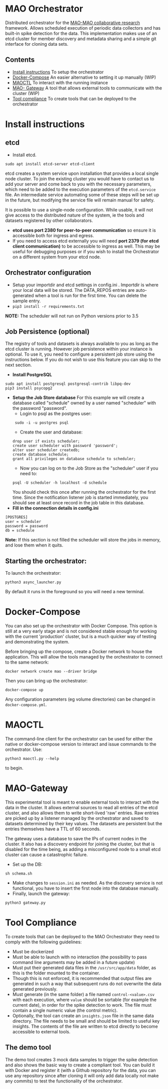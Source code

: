 # MAO Orchestrator

Distributed orchestrator for the [MAO-MAO collaborative research](https://mao-mao-research.github.io/) framework. Allows scheduled execution of periodic data collectors and has built-in spike detection for the data.
This implementation makes use of an etcd cluster for member discovery and metadata sharing and a simple git interface for cloning data sets.
## Contents
- [Install instructions](#install-instructions) To setup the orchestrator
- [Docker-Compose](#docker-compose) An easier alternative to setting it up manually (WIP)
- [MAOCTL](#maoctl) To interact with the running instance
- [MAO- Gateway](#mao-gateway) A tool that allows external tools to communicate with the cluster (WIP)
- [Tool compliance](#tool-compliance) To create tools that can be deployed to the orchestrator

# Install instructions

## etcd
- Install etcd.
```
sudo apt install etcd-server etcd-client
```

etcd creates a system service upon installation that provides a local single node cluster. To join the existing cluster you would have to contact us to add your server and come back to you with the necessary parameters, which need to be added to the execution parameters of the `etcd.service` file. An intermediate service automating some of these steps will be set up in the future, but modifying the service file will remain manual for safety.

It is possible to use a single-node configuration. While usable, it will not give access to the distributed nature of the system, ie the tools and datasets registered by other collaborators.
- **etcd uses port 2380 for peer-to-peer communication** so ensure it is accessible both for ingress and egress.
- If you need to access etcd externally you will need **port 2379 (for etcd client communication)** to be accessible to ingress as well. This may be useful for debugging purposes or if you wish to install the Orchestrator on a different system from your etcd node.

## Orchestrator configuration
- Setup your importdir and etcd settings in config.ini . Importdir is where your local data will be stored. The DATA_REPOS entries are auto-generated when a tool is run for the first time. You can delete the sample entry.
- `pip3 install -r requirements.txt`

**NOTE:** The scheduler will not run on Python versions prior to 3.5

## Job Persistence (optional)

The registry of tools and datasets is always available to you as long as the etcd cluster is running. However job persistence within your instance is optional. To use it, you need to configure a persistent job store using the instructions below. If you do not wish to use this feature you can skip to the next section.

- **Install PostgreSQL**

```
sudo apt install postgresql postgresql-contrib libpq-dev
pip3 install psycopg2
```

- **Setup the Job Store database**
For this example we will create a database called "schedule" owned by a user named "scheduler" with the password "password".
  - Login to psql as the postgres user:
  ```
   sudo -i -u postgres psql
  ```
  - Create the user and database:
  ```
  drop user if exists scheduler;
  create user scheduler with password 'password';
  alter user scheduler createdb;
  create database schedule;
  grant all privileges on database schedule to scheduler;
  ```
  - Now you can log on to the Job Store as the "scheduler" user if you need to:
  ```
  psql -U scheduler -h localhost -d schedule
  ```
  You should check this once after running the orchestrator for the first time. Since the notification listener job is started immediately, you should see at least once record in the job table in this database.
- **Fill in the connection details in config.ini**
```
[POSTGRES]
user = scheduler
password = password
db = schedule
```

**Note:** If this section is not filled the scheduler will store the jobs in memory, and lose them when it quits.

## Starting the orchestrator:
To launch the orchestrator:
```
python3 async_launcher.py
```
By default it runs in the foreground so you will need a new terminal.

# Docker-Compose
You can also set up the orchestrator with Docker Compose. This option is still at a very early stage and is not considered stable enough for working with the current 'production' cluster, but is a much quicker way of testing and demonstrating the system.

Before bringing up the compose, create a Docker network to house the application. This will allow the tools managed by the orchestrator to connect to the same network:
```
docker network create mao --driver bridge
```
Then you can bring up the orchestrator:
```
docker-compose up
```
Any configuration parameters (eg volume directories) can be changed in `docker-compose.yml`.

# MAOCTL

The command-line client for the orchestrator can be used for either the native or docker-compose version to interact and issue commands to the orchestrator.
Use:
```
python3 maoctl.py --help
```
to begin.

# MAO-Gateway
This experimental tool is meant to enable external tools to interact with the data in the cluster. It allows external sources to read all entries of the etcd cluster, and also allows them to write short-lived 'raw' entries. Raw entries are picked up by a listener managed by the orchestrator and saved to datasets determined by their key values. The datasets are persistent but the entries themselves have a TTL of 60 seconds.

The gateway uses a database to save the IPs of current nodes in the cluster. It also has a discovery endpoint for joining the cluster, but that is disabled for the time being, as adding a misconfigured node to a small etcd cluster can cause a catastrophic failure.

- Set up the DB:
```
sh schema.sh
```
- Make changes to `session.ini` as needed. As the discovery service is not functional, you have to insert the first node into the database manually.
- Finally, launch the gateway:
```
python3 gateway.py
```

# Tool Compliance
To create tools that can be deployed to the MAO Orchestrator they need to comply with the following guidelines:
- Must be dockerized
- Must be able to launch with no interaction (the possibility to pass command line arguments may be added in a future update)
- Must put their generated data files in the `/usr/src/app/data` folder, as this is the folder mounted to the container.
- Though this is not enforced, it is recommended that output files are generated in such a way that subsequent runs do not overwrite the data generated previously.
- Must generate (in the same folder) a file named `control-<value>.csv` with each execution, where `value` should be sortable (for example the current date), in order for the spike detection to work. The file must contain a single numeric value (the control metric).
- Optionally, the tool can create an `insights.json` file in the same data directory. The file needs to be small and should be limited to useful key insights. The contents of the file are written to etcd directly to become accessible to external tools.

## The demo tool
The demo tool creates 3 mock data samples to trigger the spike detection and also shows the basic way to create a compliant tool. You can build it with Docker and register it (with a Github repository for the data, you can use any repository since after cloning it will only add data locally not make any commits) to test the functionality of the orchestrator.
